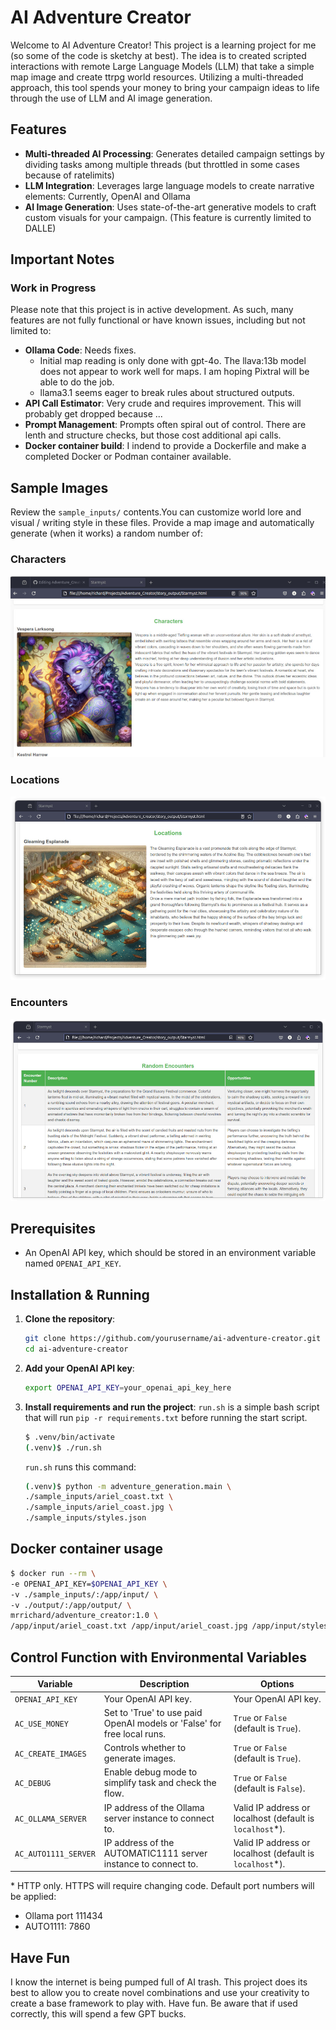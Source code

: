 # AI Adventure Creator

Welcome to AI Adventure Creator! This project is a learning project for me (so some of the code is sketchy at best). The idea is to created scripted interactions with remote Large Language Models (LLM) that take a simple map image and create ttrpg world resources. Utilizing a multi-threaded approach, this tool spends your money to bring your campaign ideas to life through the use of LLM and AI image generation.

## Features

- **Multi-threaded AI Processing**: Generates detailed campaign settings by dividing tasks among multiple threads (but throttled in some cases because of ratelimits)
- **LLM Integration**: Leverages large language models to create narrative elements: Currently, OpenAI and Ollama
- **AI Image Generation**: Uses state-of-the-art generative models to craft custom visuals for your campaign. (This feature is currently limited to DALLE)

## Important Notes

### Work in Progress

Please note that this project is in active development. As such, many features are not fully functional or have known issues, including but not limited to:

- **Ollama Code**: Needs fixes. 
    - Initial map reading is only done with gpt-4o. The llava:13b model does not appear to work well for maps. I am hoping Pixtral will be able to do the job.
    - llama3.1 seems eager to break rules about structured outputs.
- **API Call Estimator**: Very crude and requires improvement. This will probably get dropped because ...
- **Prompt Management**: Prompts often spiral out of control. There are lenth and structure checks, but those cost additional api calls.
- **Docker container build**: I indend to provide a Dockerfile and make a completed Docker or Podman container available.

## Sample Images

Review the `sample_inputs/` contents.You can customize world lore and visual / writing style in these files.
Provide a map image and automatically generate (when it works) a random number of:

### Characters

![Character Image](sample_inputs/images/characters.jpg)

### Locations

![Location Image](sample_inputs/images/locations.jpg)

### Encounters

![Encounter Image](sample_inputs/images/encounters.jpg)

## Prerequisites

- An OpenAI API key, which should be stored in an environment variable named `OPENAI_API_KEY`.

## Installation & Running

1. **Clone the repository**:
    ```bash
    git clone https://github.com/yourusername/ai-adventure-creator.git
    cd ai-adventure-creator
    ```

2. **Add your OpenAI API key**:
    ```bash
    export OPENAI_API_KEY=your_openai_api_key_here
    ```

3. **Install requirements and run the project**:
    `run.sh` is a simple bash script that will run `pip -r requirements.txt` before running the start script.
    ```bash
    $ .venv/bin/activate
    (.venv)$ ./run.sh
    ```

    `run.sh` runs this command:
    ```bash
    (.venv)$ python -m adventure_generation.main \
    ./sample_inputs/ariel_coast.txt \
    ./sample_inputs/ariel_coast.jpg \
    ./sample_inputs/styles.json
    ```

## Docker container usage
```bash
$ docker run --rm \
-e OPENAI_API_KEY=$OPENAI_API_KEY \
-v ./sample_inputs/:/app/input/ \
-v ./output/:/app/output/ \
mrrichard/adventure_creator:1.0 \
/app/input/ariel_coast.txt /app/input/ariel_coast.jpg /app/input/styles.json
```

## Control Function with Environmental Variables
| Variable                | Description                                                              | Options                                                                                 |
|------------------------|--------------------------------------------------------------------------|----------------------------------------------------------------------------------------|
| `OPENAI_API_KEY`       | Your OpenAI API key.                                                    | Your OpenAI API key.                                                                  |
| `AC_USE_MONEY`         | Set to 'True' to use paid OpenAI models or 'False' for free local runs. | `True` or `False` (default is `True`).                                               |
| `AC_CREATE_IMAGES`     | Controls whether to generate images.                                    | `True` or `False` (default is `True`).                                              |
| `AC_DEBUG`             | Enable debug mode to simplify task and check the flow.                 | `True` or `False` (default is `False`).                                             |
| `AC_OLLAMA_SERVER`     | IP address of the Ollama server instance to connect to.                | Valid IP address or localhost (default is `localhost`*).                |
| `AC_AUTO1111_SERVER`   | IP address of the AUTOMATIC1111 server instance to connect to.         | Valid IP address or localhost (default is `localhost`*).


\* HTTP only. HTTPS will require changing code. Default port numbers will be applied:
- Ollama port 111434
- AUTO1111: 7860

## Have Fun
I know the internet is being pumped full of AI trash. This project does its best to allow you to create novel combinations and use your creativity to create a base framework to play with. Have fun. Be aware that if used correctly, this will spend a few GPT bucks. 
